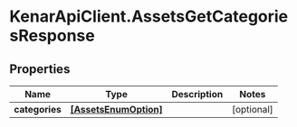# KenarApiClient.AssetsGetCategoriesResponse

## Properties

Name | Type | Description | Notes
------------ | ------------- | ------------- | -------------
**categories** | [**[AssetsEnumOption]**](AssetsEnumOption.md) |  | [optional] 


